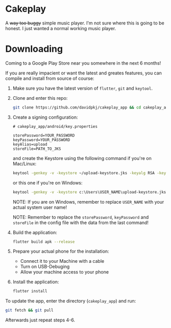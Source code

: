 # Cakeplay

A ~~way too buggy~~ simple music player. I'm not sure where this is going to be honest. I just wanted a normal working music player.

# Downloading

Coming to a Google Play Store near you somewhere in the next 6 months!

If you are really impacient or want the latest and greates features, you can compile and install from source of course:

1. Make sure you have the latest version of `flutter`, `git` and `keytool`.

2. Clone and enter this repo:
    ```bash
    git clone https://github.com/davidpkj/cakeplay_app && cd cakeplay_app
    ```

3. Create a signing configuration:
    ```properties
    # cakeplay_app/android/key.properties

    storePassword=YOUR_PASSWORD
    keyPassword=YOUR_PASSWORD
    keyAlias=upload
    storeFile=PATH_TO_JKS
    ```
    and create the Keystore using the following command if you're on Mac/Linux:
    ```bash
    keytool -genkey -v -keystore ~/upload-keystore.jks -keyalg RSA -keysize 2048 -validity 10000 -alias upload
    ```

    or this one if you're on Windows:
    ```cmd
    keytool -genkey -v -keystore c:\Users\USER_NAME\upload-keystore.jks -storetype JKS -keyalg RSA -keysize 2048 -validity 10000 -alias upload
    ```

    NOTE: If you are on Windows, remember to replace `USER_NAME` with your actual system user name!

    NOTE: Remember to replace the `storePassword`, `keyPassword` and `storeFile` in the config file with the data from the last command!

4. Build the application:
    ```bash
    flutter build apk --release
    ```

5. Prepare your actual phone for the installation:
    - Connect it to your Machine with a cable
    - Turn on USB-Debuging
    - Allow your machine access to your phone

6. Install the application:
    ```bash
    flutter install
    ```

To update the app, enter the directory (`cakeplay_app`) and run:
```bash
git fetch && git pull
```
Afterwards just repeat steps 4-6.